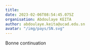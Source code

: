 ```yaml
---
title: 
date: 2023-02-06T08:54:45.075Z
organisation: Abdoulaye KEITA
author: abdoulaye.keita@ucad.edu.sn
avatar: "/img/pays/SN.svg"
---
```


Bonne continuation
